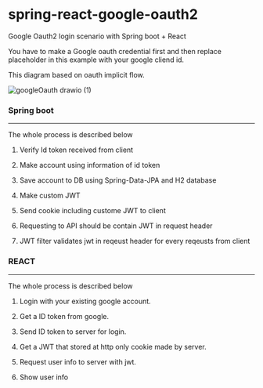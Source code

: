 # spring-react-google-oauth2

Google Oauth2 login scenario with Spring boot + React

You have to make a Google oauth credential first and then replace placeholder in this example with your google cliend id.

This diagram based on oauth implicit flow.

![googleOauth drawio (1)](https://user-images.githubusercontent.com/55564829/170871906-d3beb965-bd0b-49cc-a1ad-4ce1e0a1ef29.png)




### Spring boot

***

The whole process is described below

1. Verify Id token received from client

2. Make account using information of id token

3. Save account to DB using Spring-Data-JPA and H2 database

4. Make custom JWT

5. Send cookie including custome JWT to client

6. Requesting to API should be contain JWT in request header

7. JWT filter validates jwt in reqeust header for every reqeusts from client

### REACT

***

The whole process is described below

1. Login with your existing google account.

2. Get a ID token from google.

3. Send ID token to server for login.

4. Get a JWT that stored at http only cookie made by server.

5. Request user info to server with jwt.

6. Show user info


